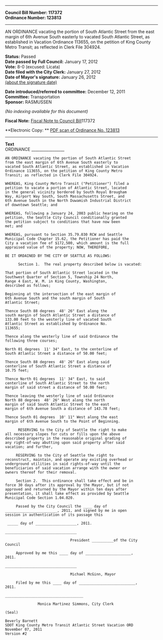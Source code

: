 * * * * *  
  
**Council Bill Number: [](#h0)[](#h2)117372**   
**Ordinance Number: 123813**  
  
* * * * *  
  
AN ORDINANCE vacating the portion of South Atlantic Street from the east margin of 6th Avenue South easterly to vacated South Atlantic Street, as established in Vacation Ordinance 113655, on the petition of King County Metro Transit; as reflected in Clerk File 304924.  
  
**Status:** Passed   
**Date passed by Full Council:** January 17, 2012   
**Vote:** 8-0 (excused: Licata)   
**Date filed with the City Clerk:** January 27, 2012   
**Date of Mayor's signature:** January 26, 2012   
[(about the signature date)](/~public/approvaldate.htm)   
  
  
**Date introduced/referred to committee:** December 12, 2011   
**Committee:** Transportation   
**Sponsor:** RASMUSSEN   
  
*(No indexing available for this document)*  
  
**Fiscal Note:** [Fiscal Note to Council Bill](http://clerk.seattle.gov/~public/fnote/117372.htm)[](#h1)[](#h3)117372  
  
**Electronic Copy: ** [PDF scan of Ordinance No. 123813](/~archives/Ordinances/Ord_123813.pdf)  
  
* * * * *  
  
**Text**  
    ORDINANCE _________________  
  
    AN ORDINANCE vacating the portion of South Atlantic Street  
    from the east margin of 6th Avenue South easterly to  
    vacated South Atlantic Street, as established in Vacation  
    Ordinance 113655, on the petition of King County Metro  
    Transit; as reflected in Clerk File 304924.  
  
    WHEREAS, King County Metro Transit ("Petitioner") filed a  
    petition to vacate a portion of Atlantic Street, located  
    in the general vicinity bordered by South Royal Brougham  
    Way, Airport Way South, South Massachusetts Street, and  
    6th Avenue South in the North Duwamish Industrial District  
    of downtown Seattle; and  
  
    WHEREAS, following a January 24, 2003 public hearing on the  
    petition, the Seattle City Council conditionally granted  
    the petition subject to conditions that have now been  
    met; and  
  
    WHEREAS, pursuant to Section 35.79.030 RCW and Seattle  
    Municipal Code Chapter 15.62, the Petitioner has paid the  
    City a vacation fee of $172,500, which amount is the full  
    appraised value of the property; NOW, THEREFORE,  
  
    BE IT ORDAINED BY THE CITY OF SEATTLE AS FOLLOWS:  
  
          Section 1.  The real property described below is vacated:  
  
    That portion of South Atlantic Street located in the  
    Southwest Quarter of Section 5, Township 24 North,  
    Range 4 East, W. M. in King County, Washington,  
    described as follows;  
  
    Beginning at the intersection of the east margin of  
    6th Avenue South and the south margin of South  
    Atlantic Street;  
  
    Thence South 88 degrees  48' 26" East along the  
    south margin of South Atlantic Street a distance of  
    133.00 feet to the westerly line of vacated South  
    Atlantic Street as established by Ordinance No.  
    113655;  
  
    Thence along the westerly line of said Ordinance the  
    following three courses;  
  
    North 01 degrees  11' 34" East, to the centerline of  
    South Atlantic Street a distance of 50.00 feet;  
  
    Thence South 88 degrees  48' 26" East along said  
    centerline of South Atlantic Street a distance of  
    10.75 feet;  
  
    Thence North 01 degrees  11' 34" East, to said  
    centerline of South Atlantic Street to the north  
    margin of said street a distance of 50.00 feet;  
  
    Thence leaving the westerly line of said Ordinance  
    North 88 degrees  48' 26" West along the north  
    margin of said South Atlantic Street to the east  
    margin of 6th Avenue South a distance of 143.78 feet;  
  
    Thence South 01 degrees  10' 11" West along the east  
    margin of 6th Avenue South to the Point of Beginning.  
  
          RESERVING to the City of Seattle the right to make  
    all necessary slopes for cuts or fills upon the above  
    described property in the reasonable original grading of  
    any right-of-way abutting upon said property after said  
    vacation; and further,  
  
         RESERVING to the City of Seattle the right to  
    reconstruct, maintain, and operate any existing overhead or  
    underground utilities in said rights-of-way until the  
    beneficiaries of said vacation arrange with the owner or  
    owners thereof for their removal.  
  
         Section 2.  This ordinance shall take effect and be in  
    force 30 days after its approval by the Mayor, but if not  
    approved and returned by the Mayor within ten days after  
    presentation, it shall take effect as provided by Seattle  
    Municipal Code Section 1.04.020.  
  
         Passed by the City Council the ____ day of  
    ________________________, 2011, and signed by me in open  
    session in authentication of its passage this  
  
     _____ day of ___________________, 2011.  
  
    _________________________________  
  
                                  President __________of the City  
    Council  
  
         Approved by me this ____ day of _____________________,  
    2011.  
  
    _________________________________  
  
                                  Michael McGinn, Mayor  
  
         Filed by me this ____ day of __________________________,  
    2011.  
  
    ____________________________________  
  
                   Monica Martinez Simmons, City Clerk  
  
    (Seal)  
  
    Beverly Barnett  
    SDOT King County Metro Transit Atlantic Street Vacation ORD  
    November 07, 2011  
    Version #2  
